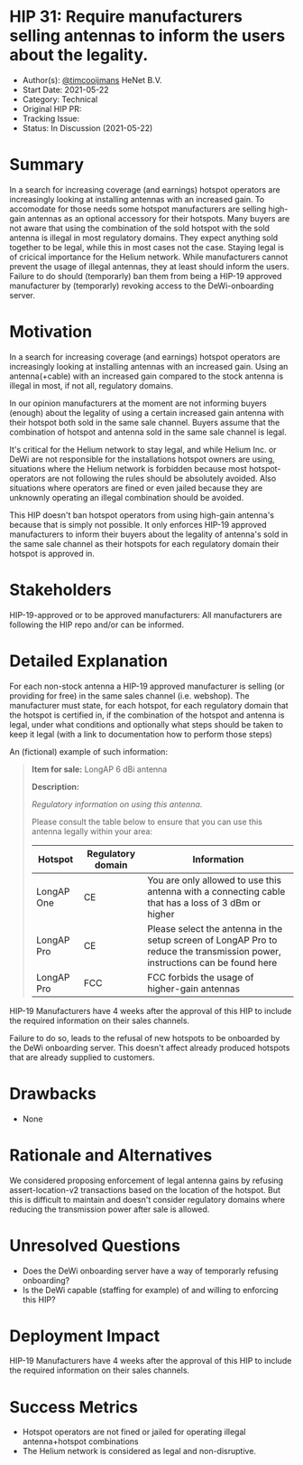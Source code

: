 # HIP 31: Require manufacturers selling antennas to inform the users about the legality.

- Author(s): [@timcooijmans](http://github.com/timcooijmans) HeNet B.V.
- Start Date: 2021-05-22
- Category: Technical
- Original HIP PR: 
- Tracking Issue:
- Status: In Discussion (2021-05-22)

# Summary
[summary]: #summary

In a search for increasing coverage (and earnings) hotspot operators are 
increasingly looking at installing antennas with an increased gain. To accomodate 
for those needs some hotspot manufacturers are selling high-gain
antennas as an optional accessory for their hotspots. Many buyers are not 
aware that using the combination of the sold hotspot with the sold antenna is
illegal in most regulatory domains. They expect anything sold together to be legal, 
while this in most cases not the case. Staying legal is of cricical importance for the Helium 
network. While manufacturers cannot prevent the usage of illegal antennas, they at least should inform
the users. Failure to do should (temporarly) ban them from being a HIP-19 approved manufacturer by 
(temporarly) revoking access to the DeWi-onboarding server.

# Motivation
[motivation]: #motivation

In a search for increasing coverage (and earnings) hotspot operators are 
increasingly looking at installing antennas with an increased gain. Using an antenna(+cable) with an
increased gain compared to the stock antenna is illegal in most, if not all, regulatory domains. 

In our opinion manufacturers at the moment are not informing buyers (enough) about the legality of using a
certain increased gain antenna with their hotspot both sold in the same sale channel. Buyers assume that the
 combination of hotspot and antenna sold in the same sale channel is legal. 

It's critical for the Helium network to stay legal, and while Helium Inc. or DeWi are not responsible
for the installations hotspot owners are using, situations where the Helium network is forbidden because most 
hotspot-operators are not following the rules should be absolutely avoided. Also situations where operators are
fined or even jailed because they are unknownly operating an illegal combination should be avoided.

This HIP doesn't ban hotspot operators from using high-gain antenna's because that is simply not possible. It only
enforces HIP-19 approved manufacturers to inform their buyers about the legality of antenna's sold in the same sale
channel as their hotspots for each regulatory domain their hotspot is approved in. 


# Stakeholders
[stakeholders]: #stakeholders

HIP-19-approved or to be approved manufacturers: All manufacturers are following the HIP repo and/or can be informed. 

# Detailed Explanation
[detailed-explanation]: #detailed-explanation

For each non-stock antenna a HIP-19 approved manufacturer is selling (or providing for free) in the same sales channel (i.e. webshop). 
The manufacturer must state, for each hotspot, for each regulatory domain that the hotspot is certified in, if the combination of 
the hotspot and antenna is legal, under what conditions and optionally what steps should be taken to keep it legal 
(with a link to documentation how to perform those steps)

An (fictional) example of such information:

>**Item for sale:** LongAP 6 dBi antenna
>
>**Description:**
>
>*Regulatory information on using this antenna.* 
>
>Please consult the table below to ensure that you can use this antenna legally within your area:
>
>|Hotspot|Regulatory domain|Information|
>|-------|-----------------|------------|
>|LongAP One|CE| You are only allowed to use this antenna with a connecting cable that has a loss of 3 dBm or higher |
>|LongAP Pro|CE| Please select the antenna in the setup screen of LongAP Pro to reduce the transmission power, instructions can be found here|
>|LongAP Pro|FCC| FCC forbids the usage of higher-gain antennas|

HIP-19 Manufacturers have 4 weeks after the approval of this HIP to include the required information on their sales channels. 

Failure to do so, leads to the refusal of new hotspots to be onboarded by the DeWi onboarding server. This doesn't affect already produced hotspots that are 
already supplied to customers. 


# Drawbacks
[drawbacks]: #drawbacks

- None

# Rationale and Alternatives
[alternatives]: #rationale-and-alternatives

We considered proposing enforcement of legal antenna gains by refusing assert-location-v2 transactions based on the location of the hotspot.
But this is difficult to maintain and doesn't consider regulatory domains where reducing the transmission power after sale is allowed. 

# Unresolved Questions
[unresolved]: #unresolved-questions

- Does the DeWi onboarding server have a way of temporarly refusing onboarding?
- Is the DeWi capable (staffing for example) of and willing to enforcing this HIP?

# Deployment Impact
[deployment-impact]: #deployment-impact

HIP-19 Manufacturers have 4 weeks after the approval of this HIP to include the required information on their sales channels. 

# Success Metrics
[success-metrics]: #success-metrics

- Hotspot operators are not fined or jailed for operating illegal antenna+hotspot combinations
- The Helium network is considered as legal and non-disruptive. 
